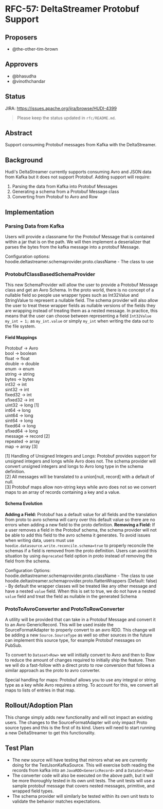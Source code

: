 <!--
 Licensed to the Apache Software Foundation (ASF) under one or more
 contributor license agreements.  See the NOTICE file distributed with
 this work for additional information regarding copyright ownership.
 The ASF licenses this file to You under the Apache License, Version 2.0
 (the "License"); you may not use this file except in compliance with
 the License.  You may obtain a copy of the License at

      http://www.apache.org/licenses/LICENSE-2.0

 Unless required by applicable law or agreed to in writing, software
 distributed under the License is distributed on an "AS IS" BASIS,
 WITHOUT WARRANTIES OR CONDITIONS OF ANY KIND, either express or implied.
 See the License for the specific language governing permissions and
 limitations under the License.
-->
# RFC-57: DeltaStreamer Protobuf Support



## Proposers

- @the-other-tim-brown

## Approvers
- @bhasudha
- @vinothchandar

## Status

JIRA: https://issues.apache.org/jira/browse/HUDI-4399

> Please keep the status updated in `rfc/README.md`.

## Abstract

Support consuming Protobuf messages from Kafka with the DeltaStreamer.

## Background
Hudi's DeltaStreamer currently supports consuming Avro and JSON data from Kafka but it does not support Protobuf. Adding support will require:
1. Parsing the data from Kafka into Protobuf Messages
2. Generating a schema from a Protobuf Message class
3. Converting from Protobuf to Avro and Row

## Implementation

### Parsing Data from Kafka
Users will provide a classname for the Protobuf Message that is contained within a jar that is on the path. We will then implement a deserializer that parses the bytes from the kafka message into a protobuf Message.

Configuration options:
hoodie.deltastreamer.schemaprovider.proto.className - The class to use

### ProtobufClassBasedSchemaProvider
This new SchemaProvider will allow the user to provide a Protobuf Message class and get an Avro Schema. In the proto world, there is no concept of a nullable field so people use wrapper types such as Int32Value and StringValue to represent a nullable field. The schema provider will also allow the user to treat these wrapper fields as nullable versions of the fields they are wrapping instead of treating them as a nested message. In practice, this means that the user can choose between representing a field `Int32Value my_int = 1;` as `my_int.value` or simply `my_int` when writing the data out to the file system.

#### Field Mappings
Protobuf -> Avro  
bool     -> boolean  
float    -> float  
double   -> double  
enum     -> enum  
string   -> string  
bytes    -> bytes  
int32    -> int  
sint32   -> int  
fixed32  -> int  
sfixed32 -> int  
uint32   -> long [1]  
int64    -> long  
uint64   -> long  
sint64   -> long  
fixed64  -> long  
sfixed64 -> long  
message  -> record [2]  
repeated -> array  
map      -> array [3]  


[1] Handling of Unsigned Integers and Longs: Protobuf provides support for unsigned integers and longs while Avro does not. The schema provider will convert unsigned integers and longs to Avro long type in the schema definition.  
[2] All messages will be translated to a union[null, record] with a default of null.  
[3] Protobuf maps allow non-string keys while avro does not so we convert maps to an array of records containing a key and a value.   

#### Schema Evolution
**Adding a Field:**
Protobuf has a default value for all fields and the translation from proto to avro schema will carry over this default value so there are no errors when adding a new field to the proto definition.
**Removing a Field:**
If a user removes a field in the Protobuf schema, the schema provider will not be able to add this field to the avro schema it generates. To avoid issues when writing data, users must use `hoodie.datasource.write.reconcile.schema=true` to properly reconcile the schemas if a field is removed from the proto definition. Users can avoid this situation by using `deprecated` field option in proto instead of removing the field from the schema.

Configuration Options:
hoodie.deltastreamer.schemaprovider.proto.className - The class to use
hoodie.deltastreamer.schemaprovider.proto.flattenWrappers (Default: false) - By default the wrapper classes will be treated like any other message and have a nested `value` field. When this is set to true, we do not have a nested `value` field and treat the field as nullable in the generated Schema

### ProtoToAvroConverter and ProtoToRowConverter

A utility will be provided that can take in a Protobuf Message and convert it to an Avro GenericRecord. This will be used inside the SourceFormatAdapter to properly convert to an avro RDD. This change will be adding a new `Source.SourceType` as well so other sources in the future can implement this source type, for example Protobuf messages on PubSub.

To convert to `Dataset<Row>` we will initially convert to Avro and then to Row to reduce the amount of changes required to initially ship the feature. Then we will do a fast-follow with a direct proto to row conversion that follows a similar approach as the proto to avro converter.

Special handling for maps:
Protobuf allows you to use any integral or string type as a key while Avro requires a string. To account for this, we convert all maps to lists of entries in that map.

## Rollout/Adoption Plan

This change simply adds new functionality and will not impact an existing users. The changes to the SourceFormatAdapter will only impact Proto source types and this is the first of its kind. Users will need to start running a new DeltaStreamer to get this functionality.

## Test Plan

- The new source will have testing that mirrors what we are currently doing for the TestJsonKafkaSource. This will exercise both reading the records from kafka into an `JavaRDD<GenericRecord>` and a `DataSet<Row>`
- The converter code will also be executed on the above path, but it will be more thoroughly tested in its own unit tests. The unit tests will use a sample protobuf message that covers nested messages, primitive, and wrapped field types.
- The schema provider will similarly be tested within its own unit tests to validate the behavior matches expectations.

